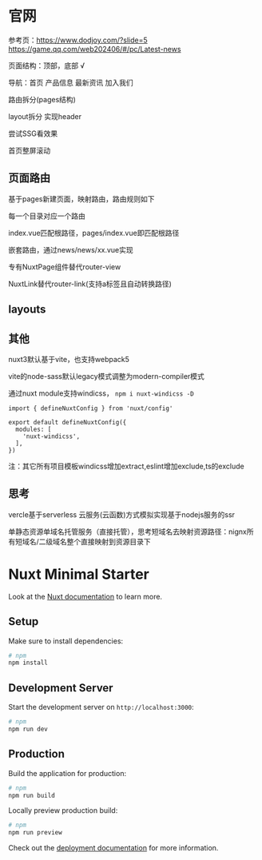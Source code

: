 # 官网

参考页：https://www.dodjoy.com/?slide=5
https://game.qq.com/web202406/#/pc/Latest-news

页面结构：顶部，底部 √

导航：首页 产品信息 最新资讯 加入我们

路由拆分(pages结构)

layout拆分 实现header

尝试SSG看效果

首页整屏滚动

## 页面路由

基于pages新建页面，映射路由，路由规则如下

每一个目录对应一个路由

index.vue匹配根路径，pages/index.vue即匹配根路径

嵌套路由，通过news/news/xx.vue实现

专有NuxtPage组件替代router-view

NuxtLink替代router-link(支持a标签且自动转换路径)

## layouts

## 其他

nuxt3默认基于vite，也支持webpack5

vite的node-sass默认legacy模式调整为modern-compiler模式

通过nuxt module支持windicss， `npm i nuxt-windicss -D`

```
import { defineNuxtConfig } from 'nuxt/config'

export default defineNuxtConfig({
  modules: [
    'nuxt-windicss',
  ],
})
```
注：其它所有项目模板windicss增加extract,eslint增加exclude,ts的exclude

## 思考

vercle基于serverless 云服务(云函数)方式模拟实现基于nodejs服务的ssr

单静态资源单域名托管服务（直接托管），思考短域名去映射资源路径：nignx所有短域名/二级域名整个直接映射到资源目录下


# Nuxt Minimal Starter

Look at the [Nuxt documentation](https://nuxt.com/docs/getting-started/introduction) to learn more.

## Setup

Make sure to install dependencies:

```bash
# npm
npm install
```

## Development Server

Start the development server on `http://localhost:3000`:

```bash
# npm
npm run dev
```

## Production

Build the application for production:

```bash
# npm
npm run build
```

Locally preview production build:

```bash
# npm
npm run preview
```

Check out the [deployment documentation](https://nuxt.com/docs/getting-started/deployment) for more information.
